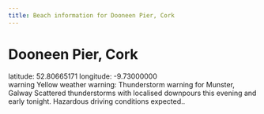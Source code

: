 ```yaml
---
title: Beach information for Dooneen Pier, Cork
---
```

# Dooneen Pier, Cork 

<div class="location-info">latitude: 52.80665171 longitude: -9.73000000</div>
<div id="met-eireann-warnings"><span class="material-icons yellow-warning">warning</span>&nbsp;Yellow weather warning: Thunderstorm warning for Munster, Galway Scattered thunderstorms with localised downpours this evening and early tonight. Hazardous driving conditions expected..&nbsp;</div>
<div></div>